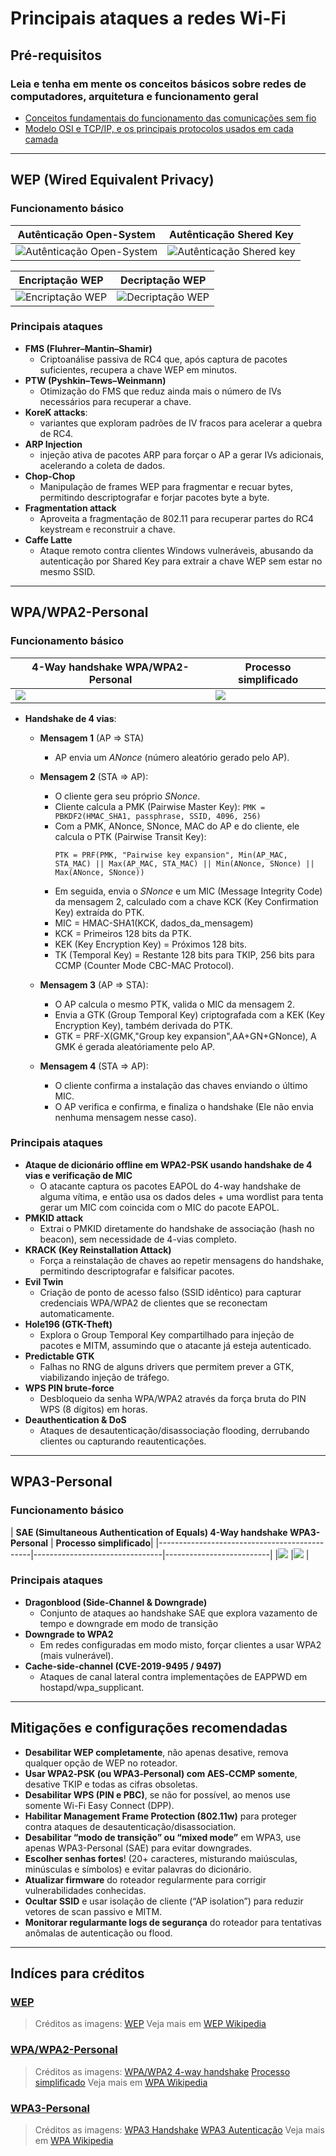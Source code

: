 # Principais ataques a redes Wi-Fi
## Pré-requisitos
### Leia e tenha em mente os conceitos básicos sobre redes de computadores, arquitetura e funcionamento geral
- [Conceitos fundamentais do funcionamento das comunicações sem fio](https://cyberspace-bnw.pages.dev/blogs/contents/como-funcionam-as-comunica%C3%A7oes-sem-fio)
- [Modelo OSI e TCP/IP, e os principais protocolos usados em cada camada](../assets/osi-tcp-models.png)

---

## WEP (Wired Equivalent Privacy)

### Funcionamento básico

| **Autênticação Open-System**                              | **Autênticação Shered Key**                             |
|-----------------------------------------------------------|---------------------------------------------------------|
|![Autênticação Open-System](../assets/wep-open-system.jpg) | ![Autênticação Shered key](../assets/wep-shered-key.jpg)|

| Encriptação WEP                                 | Decriptação WEP                                  |
|-------------------------------------------------|--------------------------------------------------|
|![Encriptação WEP](../assets/wep-encriptacao.jpg)| ![Decriptação WEP](../assets/wep-decriptacao.jpg)|

### Principais ataques
- **FMS (Fluhrer–Mantin–Shamir)**
  - Criptoanálise passiva de RC4 que, após captura de pacotes suficientes, recupera a chave WEP em minutos.
- **PTW (Pyshkin–Tews–Weinmann)**
  - Otimização do FMS que reduz ainda mais o número de IVs necessários para recuperar a chave.
- **KoreK attacks**: 
  - variantes que exploram padrões de IV fracos para acelerar a quebra de RC4.  
- **ARP Injection**
  - injeção ativa de pacotes ARP para forçar o AP a gerar IVs adicionais, acelerando a coleta de dados.
- **Chop-Chop**
  - Manipulação de frames WEP para fragmentar e recuar bytes, permitindo descriptografar e forjar pacotes byte a byte.
- **Fragmentation attack**
  - Aproveita a fragmentação de 802.11 para recuperar partes do RC4 keystream e reconstruir a chave.
- **Caffe Latte**
  - Ataque remoto contra clientes Windows vulneráveis, abusando da autenticação por Shared Key para extrair a chave WEP sem estar no mesmo SSID.

---

## WPA/WPA2-Personal

### Funcionamento básico
| **4-Way handshake WPA/WPA2-Personal**        | **Processo simplificado**                              |
|----------------------------------------------|--------------------------------------------------------|
|![](../assets/wpa-wpa2-personal-handshake.png)|![](../assets/wpa-psk-authentication-4way-handshake.png)|

- **Handshake de 4 vias**:
  - **Mensagem 1** (AP => STA)
    - AP envia um *ANonce* (número aleatório gerado pelo AP).
   
  - **Mensagem 2** (STA => AP):
    - O cliente gera seu próprio *SNonce*.
    - Cliente calcula a PMK (Pairwise Master Key): `PMK = PBKDF2(HMAC_SHA1, passphrase, SSID, 4096, 256)`
    - Com a PMK, ANonce, SNonce, MAC do AP e do cliente, ele calcula o PTK (Pairwise Transit Key):
      ```
      PTK = PRF(PMK, "Pairwise key expansion", Min(AP_MAC, STA_MAC) || Max(AP_MAC, STA_MAC) || Min(ANonce, SNonce) || Max(ANonce, SNonce))
      ```
    - Em seguida, envia o *SNonce* e um MIC (Message Integrity Code) da mensagem 2, calculado com a chave KCK (Key Confirmation Key) extraída do PTK.
    - MIC = HMAC-SHA1(KCK, dados_da_mensagem)
    - KCK = Primeiros 128 bits da PTK.
    - KEK (Key Encryption Key) = Próximos 128 bits.
    - TK (Temporal Key) = Restante 128 bits para TKIP, 256 bits para CCMP (Counter Mode CBC-MAC Protocol).
   
  - **Mensagem 3** (AP => STA):
    - O AP calcula o mesmo PTK, valida o MIC da mensagem 2.
    - Envia a GTK (Group Temporal Key) criptografada com a KEK (Key Encryption Key), também derivada do PTK.
    - GTK = PRF-X(GMK,"Group key expansion",AA+GN+GNonce), A GMK é gerada aleatóriamente pelo AP.
   
  - **Mensagem 4** (STA => AP):
    - O cliente confirma a instalação das chaves enviando o último MIC.
    - O AP verifica e confirma, e finaliza o handshake (Ele não envia nenhuma mensagem nesse caso).

### Principais ataques
- **Ataque de dicionário offline em WPA2-PSK usando handshake de 4 vias e verificação de MIC**
  - O atacante captura os pacotes EAPOL do 4-way handshake de alguma vítima, e então usa os dados deles + uma wordlist para tenta gerar um MIC com coincida com o MIC do pacote EAPOL.
- **PMKID attack**
  - Extrai o PMKID diretamente do handshake de associação (hash no beacon), sem necessidade de 4-vias completo. 
- **KRACK (Key Reinstallation Attack)**
  - Força a reinstalação de chaves ao repetir mensagens do handshake, permitindo descriptografar e falsificar pacotes.
- **Evil Twin**
  - Criação de ponto de acesso falso (SSID idêntico) para capturar credenciais WPA/WPA2 de clientes que se reconectam automaticamente.
- **Hole196 (GTK-Theft)**
  - Explora o Group Temporal Key compartilhado para injeção de pacotes e MITM, assumindo que o atacante já esteja autenticado.
- **Predictable GTK**
  - Falhas no RNG de alguns drivers que permitem prever a GTK, viabilizando injeção de tráfego.
- **WPS PIN brute‑force**
  - Desbloqueio da senha WPA/WPA2 através da força bruta do PIN WPS (8 dígitos) em horas.
- **Deauthentication & DoS**
  - Ataques de desautenticação/disassociação flooding, derrubando clientes ou capturando reautenticações.

---

## WPA3-Personal

### Funcionamento básico
| **SAE (Simultaneous Authentication of Equals) 4-Way handshake WPA3-Personal** | **Processo simplificado**|
|----------------------------------------------|--------------------------------|--------------------------|
|![](../assets/wpa3-handshake.png)             |![](../assets/wpa3-autenticacao.png)                       |

### Principais ataques
- **Dragonblood (Side-Channel & Downgrade)**
  - Conjunto de ataques ao handshake SAE que explora vazamento de tempo e downgrade em modo de transição
- **Downgrade to WPA2**
  - Em redes configuradas em modo misto, forçar clientes a usar WPA2 (mais vulnerável).
- **Cache-side-channel (CVE-2019-9495 / 9497)**
  - Ataques de canal lateral contra implementações de EAPPWD em hostapd/wpa_supplicant.

---

## Mitigações e configurações recomendadas

- **Desabilitar WEP completamente**, não apenas desative, remova qualquer opção de WEP no roteador.
- **Usar WPA2‑PSK (ou WPA3‑Personal) com AES‑CCMP somente**, desative TKIP e todas as cifras obsoletas. 
- **Desabilitar WPS (PIN e PBC)**, se não for possível, ao menos use somente Wi-Fi Easy Connect (DPP).
- **Habilitar Management Frame Protection (802.11w)** para proteger contra ataques de desautenticação/disassociation.
- **Desabilitar “modo de transição” ou “mixed mode”** em WPA3, use apenas WPA3-Personal (SAE) para evitar downgrades.
- **Escolher senhas fortes**! (20+ caracteres, misturando maiúsculas, minúsculas e símbolos) e evitar palavras do dicionário.  
- **Atualizar firmware** do roteador regularmente para corrigir vulnerabilidades conhecidas.
- **Ocultar SSID** e usar isolação de cliente (“AP isolation”) para reduzir vetores de scan passivo e MITM.
- **Monitorar regularmante logs de segurança** do roteador para tentativas anômalas de autenticação ou flood.

---

## Indíces para créditos
### [WEP](#wep)
> Créditos as imagens: [WEP](https://www.gta.ufrj.br/ensino/eel879/trabalhos_vf_2011_2/rodrigo_paim/wep.html)
Veja mais em [WEP Wikipedia](https://pt.wikipedia.org/wiki/Wired_Equivalent_Privacy)

### [WPA/WPA2-Personal](#wpa/wpa2-personal)
> Créditos as imagens: [WPA/WPA2 4-way handshake](https://www.researchgate.net/publication/328632250/figure/fig1/AS:11431281414288789@1746014898884/A-detailed-diagram-of-the-four-way-handshake-Msg-Message.tif) [Processo simplificado](https://duckduckgo.com/?t=ffab&q=WPA%2FWPA2-Personal+handshake&ia=images&iax=images&iai=https%3A%2F%2Fraw.githubusercontent.com%2Fkoutto%2Fpi-pwnbox-rogueap%2Fmain%2Fimg%2Fwpa-psk-authentication-4way-handshake.png)
Veja mais em [WPA Wikipedia](https://en.wikipedia.org/wiki/Wi-Fi_Protected_Access)

### [WPA3-Personal](#wpa3-personal)
> Créditos as imagens: [WPA3 Handshake](https://blog.compass-security.com/wp-content/uploads/2019/07/image-4-1024x556.png) [WPA3 Autenticação](https://www.cisco.com/c/dam/en/us/products/collateral/wireless/catalyst-9100ax-access-points/wpa3-dep-guide-og.docx/_jcr_content/renditions/wpa3-dep-guide-og_15.png)
Veja mais em [WPA Wikipedia](https://en.wikipedia.org/wiki/Wi-Fi_Protected_Access)
